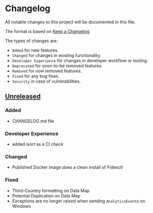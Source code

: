 # Changelog

All notable changes to this project will be documented in this file.

The format is based on [Keep a Changelog](https://keepachangelog.com/en/)

The types of changes are:

* `Added` for new features.
* `Changed` for changes in existing functionality.
* `Developer Experience` for changes in developer workflow or tooling.
* `Deprecated` for soon-to-be removed features.
* `Removed` for now removed features.
* `Fixed` for any bug fixes.
* `Security` in case of vulnerabilities.

## [Unreleased](https://github.com/ethyca/fides/compare/1.5.3...main)

### Added

* CHANGELOG.md file

### Developer Experience

* added isort as a CI check

### Changed

* Published Docker image does a clean install of Fidesctl

### Fixed

* Third-Country formatting on Data Map
* Potential Duplication on Data Map
* Exceptions are no longer raised when sending `AnalyticsEvent`s on Windows
